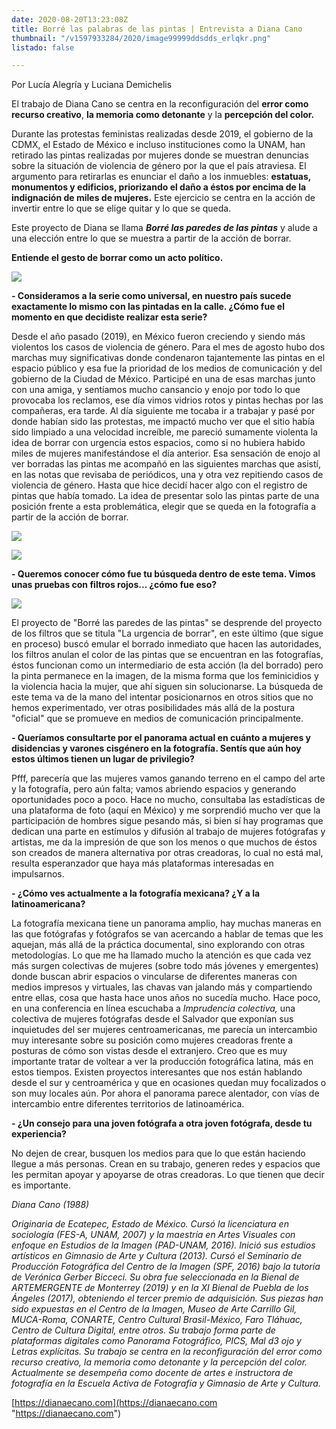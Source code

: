```yaml
---
date: 2020-08-20T13:23:08Z
title: Borré las palabras de las pintas | Entrevista a Diana Cano
thumbnail: "/v1597933284/2020/image99999ddsdds_erlqkr.png"
listado: false

---
```

Por Lucía Alegría y Luciana Demichelis  
  
El trabajo de Diana Cano se centra en la reconfiguración del **error como recurso creativo**, **la memoria como detonante** y la **percepción del color.**

Durante las protestas feministas realizadas desde 2019, el gobierno de la CDMX, el Estado de México e incluso instituciones como la UNAM, han retirado las pintas realizadas por mujeres donde se muestran denuncias sobre la situación de violencia de género por la que el país atraviesa. El argumento para retirarlas es enunciar el daño a los inmuebles: **estatuas, monumentos y edificios, priorizando el daño a éstos por encima de la indignación de miles de mujeres.** Este ejercicio se centra en la acción de invertir entre lo que se elige quitar y lo que se queda.

Este proyecto de Diana se llama **_Borré las paredes de las pintas_** y alude a una elección entre lo que se muestra a partir de la acción de borrar.

**Entiende el gesto de borrar como un acto político.**

![](https://res.cloudinary.com/freezer/c_limit,w_1280,h_920/v1597931369/2020/__k1sk5q.png)

**- Consideramos a la serie como universal, en nuestro país sucede exactamente lo mismo con las pintadas en la calle. ¿Cómo fue el momento en que decidiste realizar esta serie?**

Desde el año pasado (2019), en México fueron creciendo y siendo más violentos los casos de violencia de género. Para el mes de agosto hubo dos marchas muy significativas donde condenaron tajantemente las pintas en el espacio público y esa fue la prioridad de los medios de comunicación y del gobierno de la Ciudad de México. Participé en una de esas marchas junto con una amiga, y sentíamos mucho cansancio y enojo por todo lo que provocaba los reclamos, ese día vimos vidrios rotos y pintas hechas por las compañeras, era tarde. Al día siguiente me tocaba ir a trabajar y pasé por donde habían sido las protestas, me impactó mucho ver que el sitio había sido limpiado a una velocidad increíble, me pareció sumamente violenta la idea de borrar con urgencia estos espacios, como si no hubiera habido miles de mujeres manifestándose el día anterior. Esa sensación de enojo al ver borradas las pintas me acompañó en las siguientes marchas que asistí, en las notas que revisaba de periódicos, una y otra vez repitiendo casos de violencia de género. Hasta que hice decidí hacer algo con el registro de pintas que había tomado. La idea de presentar solo las pintas parte de una posición frente a esta problemática, elegir que se queda en la fotografía a partir de la acción de borrar.

![](https://res.cloudinary.com/freezer/c_limit,w_1280,h_920/v1597931635/2020/image111___fxti5c.png)

![](https://res.cloudinary.com/freezer/c_limit,w_1280,h_920/v1597931669/2020/image99999_lhjy3n.png)

**- Queremos conocer cómo fue tu búsqueda dentro de este tema. Vimos unas pruebas con filtros rojos... ¿cómo fue eso?**

![](http://www.dianaecano.com/wp-content/uploads/2020/06/URGENCIA-DE-BORRAR.gif)

El proyecto de "Borré las paredes de las pintas" se desprende del proyecto de los filtros que se titula "La urgencia de borrar", en este último (que sigue en proceso) buscó emular el borrado inmediato que hacen las autoridades, los filtros anulan el color de las pintas que se encuentran en las fotografías, éstos funcionan como un intermediario de esta acción (la del borrado) pero la pinta permanece en la imagen, de la misma forma que los feminicidios y la violencia hacia la mujer, que ahí siguen sin solucionarse. La búsqueda de este tema va de la mano del intentar posicionarnos en otros sitios que no hemos experimentado, ver otras posibilidades más allá de la postura "oficial" que se promueve en medios de comunicación principalmente.

**- Queríamos consultarte por el panorama actual en cuánto a mujeres y disidencias y varones cisgénero en la fotografía. Sentís que aún hoy estos últimos tienen un lugar de privilegio?**

Pfff, parecería que las mujeres vamos ganando terreno en el campo del arte y la fotografía, pero aún falta; vamos abriendo espacios y generando oportunidades poco a poco. Hace no mucho, consultaba las estadísticas de una plataforma de foto (aquí en México) y me sorprendió mucho ver que la participación de hombres sigue pesando más, si bien sí hay programas que dedican una parte en estímulos y difusión al trabajo de mujeres fotógrafas y artistas, me da la impresión de que son los menos o que muchos de éstos son creados de manera alternativa por otras creadoras, lo cual no está mal, resulta esperanzador que haya más plataformas interesadas en impulsarnos.

**- ¿Cómo ves actualmente a la fotografía mexicana? ¿Y a la latinoamericana?**

La fotografía mexicana tiene un panorama amplio, hay muchas maneras en las que fotógrafas y fotógrafos se van acercando a hablar de temas que les aquejan, más allá de la práctica documental, sino explorando con otras metodologías. Lo que me ha llamado mucho la atención es que cada vez más surgen colectivas de mujeres (sobre todo más jóvenes y emergentes) donde buscan abrir espacios o vincularse de diferentes maneras con medios impresos y virtuales, las chavas van jalando más y compartiendo entre ellas, cosa que hasta hace unos años no sucedía mucho. Hace poco, en una conferencia en línea escuchaba a _Imprudencia colectiva,_ una colectiva de mujeres fotógrafas desde el Salvador que exponían sus inquietudes del ser mujeres centroamericanas, me parecía un intercambio muy interesante sobre su posición como mujeres creadoras frente a posturas de cómo son vistas desde el extranjero. Creo que es muy importante tratar de voltear a ver la producción fotográfica latina, más en estos tiempos. Existen proyectos interesantes que nos están hablando desde el sur y centroamérica y que en ocasiones quedan muy focalizados o son muy locales aún. Por ahora el panorama parece alentador, con vías de intercambio entre diferentes territorios de latinoamérica.

**- ¿Un consejo para una joven fotógrafa a otra joven fotógrafa, desde tu experiencia?**

No dejen de crear, busquen los medios para que lo que están haciendo llegue a más personas. Crean en su trabajo, generen redes y espacios que les permitan apoyar y apoyarse de otras creadoras. Lo que tienen que decir es importante.

_Diana Cano (1988)_

_Originaria de Ecatepec, Estado de México. Cursó la licenciatura en sociología (FES-A, UNAM, 2007) y la maestría en Artes Visuales con enfoque en Estudios de la Imagen (PAD-UNAM, 2016). Inició sus estudios artísticos en Gimnasio de Arte y Cultura (2013). Cursó el Seminario de Producción Fotográfica del Centro de la Imagen (SPF, 2016) bajo la tutoría de Verónica Gerber Bicceci. Su obra fue seleccionada en la Bienal de ARTEMERGENTE de Monterrey (2019) y en la XI Bienal de Puebla de los Ángeles (2017), obteniendo el tercer premio de adquisición. Sus piezas han sido expuestas en el Centro de la Imagen, Museo de Arte Carrillo Gil, MUCA-Roma, CONARTE, Centro Cultural Brasil-México, Faro Tláhuac, Centro de Cultura Digital, entre otros. Su trabajo forma parte de plataformas digitales como Panorama Fotográfico, PICS, Mal d3 ojo y Letras explícitas. Su trabajo se centra en la reconfiguración del error como recurso creativo, la memoria como detonante y la percepción del color. Actualmente se desempeña como docente de artes e instructora de fotografía en la Escuela Activa de Fotografía y Gimnasio de Arte y Cultura._

[https://dianaecano.com](https://dianaecano.com "https://dianaecano.com")